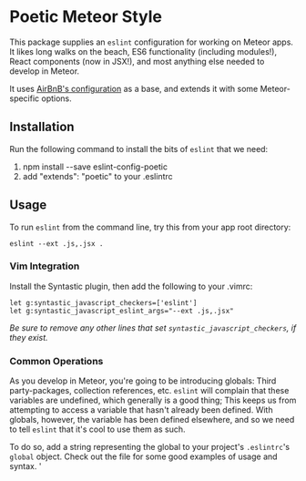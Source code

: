 # Poetic Meteor Style

This package supplies an `eslint` configuration for working on Meteor apps.
It likes long walks on the beach, ES6 functionality (including modules!),
React components (now in JSX!), and most anything else needed to develop in
Meteor.

It uses [AirBnB's configuration](https://github.com/airbnb/javascript) as a
 base, and extends it with some Meteor-specific options.

## Installation
Run the following command to install the bits of `eslint` that we need:

1) npm install --save eslint-config-poetic
2) add "extends": "poetic" to your .eslintrc

## Usage
To run `eslint` from the command line, try this from your app root directory:

`eslint --ext .js,.jsx .`


### Vim Integration
Install the Syntastic plugin, then add the following to your .vimrc:

```
let g:syntastic_javascript_checkers=['eslint']
let g:syntastic_javascript_eslint_args="--ext .js,.jsx"
```

*Be sure to remove any other lines that set `syntastic_javascript_checkers`,
 if they exist.*

### Common Operations

As you develop in Meteor, you're going to be introducing globals:
Third party-packages, collection references, etc. `eslint` will complain that
these variables are undefined, which generally is a good thing; This keeps us
from attempting to access a variable that hasn't already been defined. With
globals, however, the variable has been defined elsewhere, and so we need to
tell `eslint` that it's cool to use them as such.

To do so, add a string representing the global to your project's `.eslintrc`'s
`global` object. Check out the file for some good examples of usage and syntax.
'
